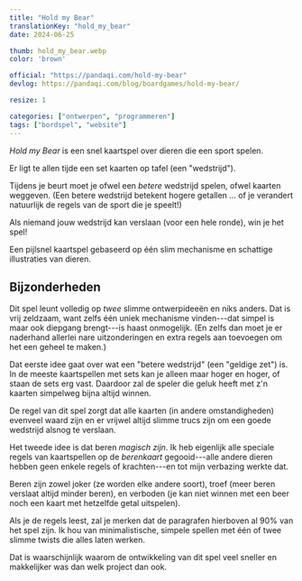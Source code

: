 ```yaml
---
title: "Hold my Bear"
translationKey: "hold_my_bear"
date: 2024-06-25

thumb: hold_my_bear.webp
color: 'brown'

official: "https://pandaqi.com/hold-my-bear"
devlog: https://pandaqi.com/blog/boardgames/hold-my-bear/

resize: 1

categories: ["ontwerpen", "programmeren"]
tags: ["bordspel", "website"]
---
```


_Hold my Bear_ is een snel kaartspel over dieren die een sport spelen.

Er ligt te allen tijde een set kaarten op tafel (een "wedstrijd").

Tijdens je beurt moet je ofwel een _betere_ wedstrijd spelen, ofwel kaarten weggeven. (Een betere wedstrijd betekent hogere getallen ... of je verandert natuurlijk de regels van de sport die je speelt!)

Als niemand jouw wedstrijd kan verslaan (voor een hele ronde), win je het spel!

Een pijlsnel kaartspel gebaseerd op één slim mechanisme en schattige illustraties van dieren.

## Bijzonderheden

Dit spel leunt volledig op _twee_ slimme ontwerpideeën en niks anders. Dat is vrij zeldzaam, want zelfs één uniek mechanisme vinden---dat simpel is maar ook diepgang brengt---is haast onmogelijk. (En zelfs dan moet je er naderhand allerlei nare uitzonderingen en extra regels aan toevoegen om het een geheel te maken.)

Dat eerste idee gaat over wat een "betere wedstrijd" (een "geldige zet") is. In de meeste kaartspellen met sets kan je alleen maar hoger en hoger, of staan de sets erg vast. Daardoor zal de speler die geluk heeft met z'n kaarten simpelweg bijna altijd winnen. 

De regel van dit spel zorgt dat alle kaarten (in andere omstandigheden) evenveel waard zijn en er vrijwel altijd slimme trucs zijn om een goede wedstrijd alsnog te verslaan.

Het tweede idee is dat beren _magisch zijn_. Ik heb eigenlijk alle speciale regels van kaartspellen op de _berenkaart_ gegooid---alle andere dieren hebben geen enkele regels of krachten---en tot mijn verbazing werkte dat. 

Beren zijn zowel joker (ze worden elke andere soort), troef (meer beren verslaat altijd minder beren), en verboden (je kan niet winnen met een beer noch een kaart met hetzelfde getal uitspelen).

Als je de regels leest, zal je merken dat de paragrafen hierboven al 90% van het spel zijn. Ik hou van minimalistische, simpele spellen met één of twee slimme twists die alles laten werken.

Dat is waarschijnlijk waarom de ontwikkeling van dit spel veel sneller en makkelijker was dan welk project dan ook.